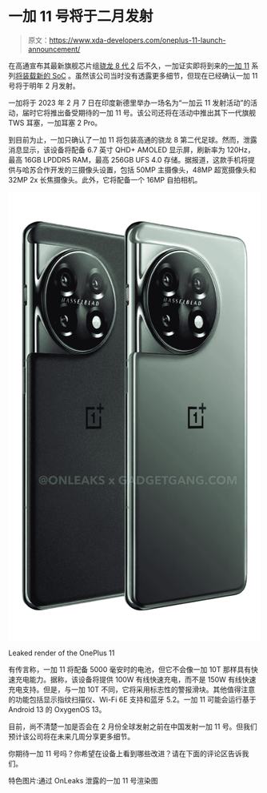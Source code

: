 # 一加 11 号将于二月发射

> 原文：<https://www.xda-developers.com/oneplus-11-launch-announcement/>

在高通宣布其最新旗舰芯片组[骁龙 8 代 2](https://www.xda-developers.com/qualcomm-snapdragon-8-gen-2/) 后不久，一加证实即将到来的[一加 11](https://www.xda-developers.com/oneplus-11/) 系列[将装载新的 SoC](https://www.xda-developers.com/qualcomm-snapdragon-8-gen-2-smartphones/) 。虽然该公司当时没有透露更多细节，但现在已经确认一加 11 号将于明年 2 月发射。

一加将于 2023 年 2 月 7 日在印度新德里举办一场名为“一加云 11 发射活动”的活动，届时它将推出备受期待的一加 11 号。该公司还将在活动中推出其下一代旗舰 TWS 耳塞，一加耳塞 2 Pro。

到目前为止，一加只确认了一加 11 将包装高通的骁龙 8 第二代足球。然而，泄露消息显示，该设备将配备 6.7 英寸 QHD+ AMOLED 显示屏，刷新率为 120Hz，最高 16GB LPDDR5 RAM，最高 256GB UFS 4.0 存储。据报道，这款手机将提供与哈苏合作开发的三摄像头设置，包括 50MP 主摄像头，48MP 超宽摄像头和 32MP 2x 长焦摄像头。此外，它将配备一个 16MP 自拍相机。

 <picture>![Leaked OnePlus 11 official render on white background.](img/2aaee85d0bed297dca43b325cfe11662.png)</picture> 

Leaked render of the OnePlus 11

有传言称，一加 11 将配备 5000 毫安时的电池，但它不会像一加 10T 那样具有快速充电能力。据称，该设备将提供 100W 有线快速充电，而不是 150W 有线快速充电支持。但是，与一加 10T 不同，它将采用标志性的警报滑块。其他值得注意的功能包括显示指纹扫描仪、Wi-Fi 6E 支持和蓝牙 5.2。一加 11 可能会运行基于 Android 13 的 OxygenOS 13。

目前，尚不清楚一加是否会在 2 月份全球发射之前在中国发射一加 11 号。但我们预计该公司将在未来几周分享更多细节。

你期待一加 11 号吗？你希望在设备上看到哪些改进？请在下面的评论区告诉我们。

特色图片:通过 OnLeaks 泄露的一加 11 号渲染图